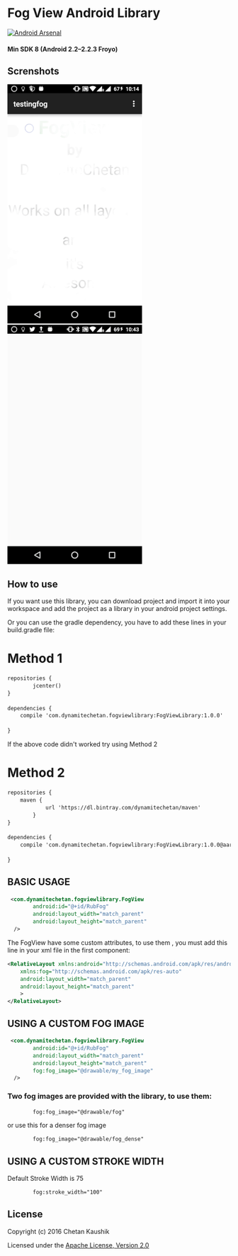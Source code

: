 # Fog View Android Library
[![Android Arsenal](https://img.shields.io/badge/Android%20Arsenal-Fog%20View%20Android%20Library-brightgreen.svg?style=flat)](http://android-arsenal.com/details/1/3833)
#### Min SDK 8 (Android 2.2–2.2.3 Froyo)
## Screnshots

![Screenshot](screenshots/screen1.gif)    ![Screenshot](screenshots/screen2.gif)


## How to use

If you want use this library, you can download project and import it into your workspace and add the project as a library in your android project settings.

Or you can use the gradle dependency, you have to add these lines in your build.gradle file:
# Method 1
```xml
repositories {
        jcenter()
}

dependencies {
    compile 'com.dynamitechetan.fogviewlibrary:FogViewLibrary:1.0.0'
    
}
```
If the above code didn't worked try using Method 2
# Method 2
```xml
repositories {
	maven {
            url 'https://dl.bintray.com/dynamitechetan/maven'
        }
}

dependencies {
    compile 'com.dynamitechetan.fogviewlibrary:FogViewLibrary:1.0.0@aar'
    
}
```

## BASIC USAGE
```xml
 <com.dynamitechetan.fogviewlibrary.FogView
        android:id="@+id/RubFog"
        android:layout_width="match_parent"
        android:layout_height="match_parent"
  />
```

The FogView have some custom attributes, to use them , you must add this line in your xml file in the first component:

```xml
<RelativeLayout xmlns:android="http://schemas.android.com/apk/res/android"
    xmlns:fog="http://schemas.android.com/apk/res-auto"
    android:layout_width="match_parent"
    android:layout_height="match_parent"
    >
</RelativeLayout>
```

## USING A CUSTOM FOG IMAGE

```xml
 <com.dynamitechetan.fogviewlibrary.FogView
        android:id="@+id/RubFog"
        android:layout_width="match_parent"
        android:layout_height="match_parent"
		fog:fog_image="@drawable/my_fog_image"
  />
```
### Two fog images are provided with the library, to use them:
```xml
        fog:fog_image="@drawable/fog"
```
or
use this for a denser fog image
```xml
        fog:fog_image="@drawable/fog_dense"
```

## USING A CUSTOM STROKE WIDTH
Default Stroke Width is 75
```xml
        fog:stroke_width="100"
```


## License
Copyright (c) 2016 Chetan Kaushik

Licensed under the [Apache License, Version 2.0](http://www.apache.org/licenses/LICENSE-2.0.html)
